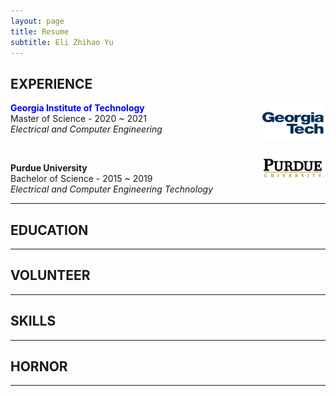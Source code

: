 ```yaml
---
layout: page
title: Resume
subtitle: Eli Zhihao Yu
---
```


## EXPERIENCE

<img src="/img/resume/gatech.gif" class = "lazyload" style="vertical-align:top; width:20%; float:right;">

<font color=blue>**Georgia Institute of Technology**</font>
<br/>
Master of Science - 2020 ~ 2021
<br/>
*Electrical and Computer Engineering*

<br/>

<img src="/img/resume/purdue.png" class = "lazyload" style="vertical-align:top; width:20%; float:right;">

**Purdue University**
<br/>
Bachelor of Science - 2015 ~ 2019
<br/>
*Electrical and Computer Engineering Technology*

---

## EDUCATION

---

## VOLUNTEER

---

## SKILLS

---

## HORNOR

---